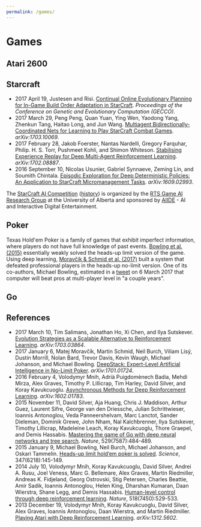 ```yaml
---
permalink: /games/
---
```

# Games

## Atari 2600

## Starcraft

* 2017 April 19, Justesen and Risi. [Continual Online Evolutionary Planning for In-Game Build Order Adaptation in StarCraft](http://sebastianrisi.com/wp-content/uploads/justesen_gecco17.pdf). *Proceedings of the Conference on Genetic and Evolutionary Computation (GECCO)*.
* 2017 March 29, Peng Peng, Quan Yuan, Ying Wen, Yaodong Yang, Zhenkun Tang, Haitao Long, and Jun Wang. [Multiagent Bidirectionally-Coordinated Nets for Learning to Play StarCraft Combat Games](https://arxiv.org/abs/1703.10069). *arXiv:1703.10069*.
* 2017 February 28, Jakob Foerster, Nantas Nardelli, Gregory Farquhar, Philip. H. S. Torr, Pushmeet Kohli, and Shimon Whiteson. [Stabilising Experience Replay for Deep Multi-Agent Reinforcement Learning](https://arxiv.org/abs/1702.08887). *arXiv:1702.08887*.
* 2016 September 10, Nicolas Usunier, Gabriel Synnaeve, Zeming Lin, and Soumith Chintala. [Episodic Exploration for Deep Deterministic Policies: An Application to StarCraft Micromanagement Tasks](https://arxiv.org/abs/1609.02993). *arXiv:1609.02993*.

The [StarCraft AI Competition](http://www.cs.mun.ca/~dchurchill/starcraftaicomp/) ([history](http://www.cs.mun.ca/~dchurchill/starcraftaicomp/history.shtml)) is organized by the [RTS Game AI Research Group](https://skatgame.net/mburo/) at the University of Alberta and sponsored by [AIIDE](http://aiide.org/) - AI and Interactive Digital Entertainment.

## Poker

Texas Hold'em Poker is a family of games that exhibit imperfect information, where players do not have full knowledge of past events. [Bowling et al. (2015)](http://science.sciencemag.org/content/347/6218/145) essentially weakly solved the heads-up limit version of the game. Using deep learning, [Moravčík & Schmid et al. (2017)](https://arxiv.org/abs/1701.01724) built a system that defeated professional players in the heads-up no-limit version. One of its co-authors, Michael Bowling, estimated in a [tweet](https://twitter.com/MichaelHBowling/status/838426697817067520) on 6 March 2017 that computer will beat pros at multi-player level in "a couple years".

## Go

## References

* 2017 March 10, Tim Salimans, Jonathan Ho, Xi Chen, and Ilya Sutskever. [Evolution Strategies as a Scalable Alternative to Reinforcement Learning](https://arxiv.org/abs/1703.03864). *arXiv:1703.03864*.
* 2017 January 6, Matej Moravčík, Martin Schmid, Neil Burch, Viliam Lisý, Dustin Morrill, Nolan Bard, Trevor Davis, Kevin Waugh, Michael Johanson, and Michael Bowling. [DeepStack: Expert-Level Artificial Intelligence in No-Limit Poker](https://arxiv.org/abs/1701.01724). *arXiv:1701.01724*.
* 2016 February 4, Volodymyr Mnih, Adrià Puigdomènech Badia, Mehdi Mirza, Alex Graves, Timothy P. Lillicrap, Tim Harley, David Silver, and Koray Kavukcuoglu. [Asynchronous Methods for Deep Reinforcement Learning](https://arxiv.org/abs/1602.01783). *arXiv:1602.01783*.
* 2015 November 11, David Silver, Aja Huang, Chris J. Maddison, Arthur Guez, Laurent Sifre, George van den Driessche, Julian Schrittwieser, Ioannis Antonoglou, Veda Panneershelvam, Marc Lanctot, Sander Dieleman, Dominik Grewe, John Nham, Nal Kalchbrenner, Ilya Sutskever, Timothy Lillicrap, Madeleine Leach, Koray Kavukcuoglu, Thore Graepel, and Demis Hassabis. [Mastering the game of Go with deep neural networks and tree search](http://www.nature.com/nature/journal/v529/n7587/full/nature16961.html). *Nature*, 529(7587):484-489.
* 2015 January 9, Michael Bowling, Neil Burch, Michael Johanson, and Oskari Tammelin. [Heads-up limit hold’em poker is solved](http://science.sciencemag.org/content/347/6218/145). *Science*, 347(6218):145-149.
* 2014 July 10, Volodymyr Mnih,	Koray Kavukcuoglu, David Silver, Andrei A. Rusu, Joel Veness, Marc G. Bellemare, Alex Graves, Martin Riedmiller, Andreas K. Fidjeland, Georg Ostrovski, Stig Petersen, Charles Beattie, Amir Sadik, Ioannis Antonoglou, Helen King, Dharshan Kumaran, Daan Wierstra, Shane Legg, and Demis Hassabis. [Human-level control through deep reinforcement learning](http://www.nature.com/nature/journal/v518/n7540/abs/nature14236.html). *Nature*, 518(7450):529-533.
* 2013 December 19, Volodymyr Mnih, Koray Kavukcuoglu, David Silver, Alex Graves, Ioannis Antonoglou, Daan Wierstra, and Martin Riedmiller. [Playing Atari with Deep Reinforcement Learning](https://arxiv.org/abs/1312.5602). *arXiv:1312.5602*.
